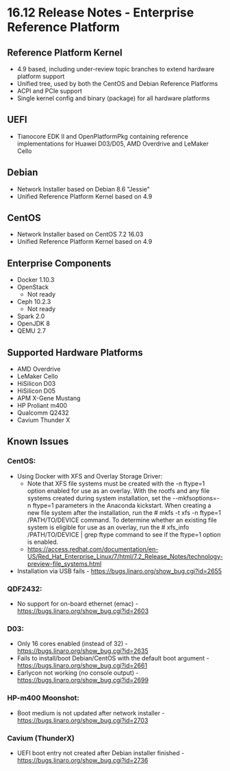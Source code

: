 # 16.12 Release Notes - Enterprise Reference Platform

## Reference Platform Kernel

- 4.9 based, including under-review topic branches to extend hardware platform support
- Unified tree, used by both the CentOS and Debian Reference Platforms
- ACPI and PCIe support
- Single kernel config and binary (package) for all hardware platforms

## UEFI

- Tianocore EDK II and OpenPlatformPkg containing reference implementations for Huawei D03/D05, AMD Overdrive and LeMaker Cello

## Debian

- Network Installer based on Debian 8.6 "Jessie"
- Unified Reference Platform Kernel based on 4.9

## CentOS

- Network Installer based on CentOS 7.2 16.03
- Unified Reference Platform Kernel based on 4.9

## Enterprise Components
- Docker 1.10.3
- OpenStack
   - Not ready
- Ceph 10.2.3
   - Not ready
- Spark 2.0
- OpenJDK 8
- QEMU 2.7

## Supported Hardware Platforms

- AMD Overdrive
- LeMaker Cello
- HiSilicon D03
- HiSilicon D05
- APM X-Gene Mustang
- HP Proliant m400
- Qualcomm Q2432
- Cavium Thunder X

## Known Issues

### CentOS:

- Using Docker with XFS and Overlay Storage Driver:
   - Note that XFS file systems must be created with the -n ftype=1 option enabled for use as an overlay. With the rootfs and any file systems created during system installation, set the --mkfsoptions=-n ftype=1 parameters in the Anaconda kickstart. When creating a new file system after the installation, run the # mkfs -t xfs -n ftype=1 /PATH/TO/DEVICE command. To determine whether an existing file system is eligible for use as an overlay, run the # xfs_info /PATH/TO/DEVICE | grep ftype command to see if the ftype=1 option is enabled.
   - https://access.redhat.com/documentation/en-US/Red_Hat_Enterprise_Linux/7/html/7.2_Release_Notes/technology-preview-file_systems.html
- Installation via USB fails - https://bugs.linaro.org/show_bug.cgi?id=2655

### QDF2432:

- No support for on-board ethernet (emac) - https://bugs.linaro.org/show_bug.cgi?id=2603

### D03:

- Only 16 cores enabled (instead of 32) - https://bugs.linaro.org/show_bug.cgi?id=2635
- Fails to install/boot Debian/CentOS with the default boot argument - https://bugs.linaro.org/show_bug.cgi?id=2661
- Earlycon not working (no console output) - https://bugs.linaro.org/show_bug.cgi?id=2699

### HP-m400 Moonshot:

- Boot medium is not updated after network installer - https://bugs.linaro.org/show_bug.cgi?id=2703

### Cavium (ThunderX)

- UEFI boot entry not created after Debian installer finished - https://bugs.linaro.org/show_bug.cgi?id=2736

